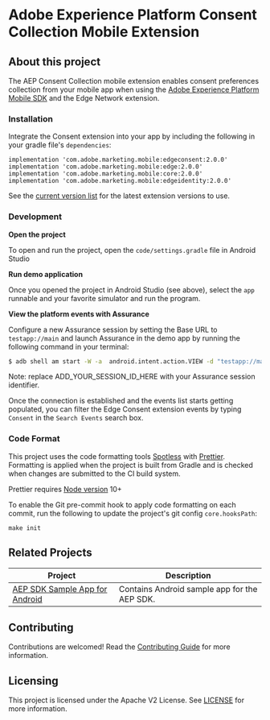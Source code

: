 # Adobe Experience Platform Consent Collection Mobile Extension


## About this project

The AEP Consent Collection mobile extension enables consent preferences collection from your mobile app when using the [Adobe Experience Platform Mobile SDK](https://github.com/Adobe-Marketing-Cloud/acp-sdks) and the Edge Network extension.


### Installation

Integrate the Consent extension into your app by including the following in your gradle file's `dependencies`:

```
implementation 'com.adobe.marketing.mobile:edgeconsent:2.0.0'
implementation 'com.adobe.marketing.mobile:edge:2.0.0'
implementation 'com.adobe.marketing.mobile:core:2.0.0'
implementation 'com.adobe.marketing.mobile:edgeidentity:2.0.0'
```
See the [current version list](https://developer.adobe.com/client-sdks/documentation/current-sdk-versions) for the latest extension versions to use.

### Development

**Open the project**

To open and run the project, open the `code/settings.gradle` file in Android Studio

**Run demo application**

Once you opened the project in Android Studio (see above), select the `app` runnable and your favorite simulator and run the program.

**View the platform events with Assurance**

Configure a new Assurance session by setting the Base URL to `testapp://main` and launch Assurance in the demo app by running the following command in your terminal:

```bash
$ adb shell am start -W -a  android.intent.action.VIEW -d "testapp://main?adb_validation_sessionid=ADD_YOUR_SESSION_ID_HERE" com.adobe.marketing.mobile.consenttestapp
```

Note: replace ADD_YOUR_SESSION_ID_HERE with your Assurance session identifier.

Once the connection is established and the events list starts getting populated, you can filter the Edge Consent extension events by typing `Consent` in the `Search Events` search box.

### Code Format

This project uses the code formatting tools [Spotless](https://github.com/diffplug/spotless/tree/main/plugin-gradle) with [Prettier](https://prettier.io/). Formatting is applied when the project is built from Gradle and is checked when changes are submitted to the CI build system.

Prettier requires [Node version](https://nodejs.org/en/download/releases/) 10+

To enable the Git pre-commit hook to apply code formatting on each commit, run the following to update the project's git config `core.hooksPath`:
```
make init
```

## Related Projects

| Project                                                      | Description                                                  |
| ------------------------------------------------------------ | ------------------------------------------------------------ |
| [AEP SDK Sample App for Android](https://github.com/adobe/aepsdk-sample-app-android) | Contains Android sample app for the AEP SDK.                 |

## Contributing

Contributions are welcomed! Read the [Contributing Guide](./.github/CONTRIBUTING.md) for more information.

## Licensing

This project is licensed under the Apache V2 License. See [LICENSE](LICENSE) for more information.


